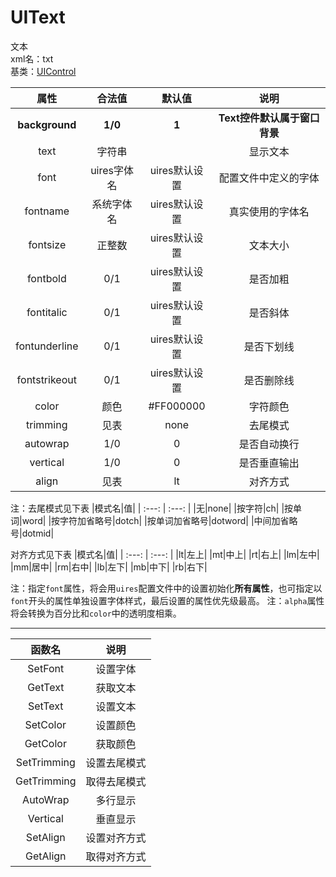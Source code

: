 # UIText
文本  
xml名：txt  
基类：[UIControl](UIControl.md)

|属性|合法值|默认值|说明|
| :---: | :---: | :---: | :---: |
|**background**|**1/0**|**1**|**Text控件默认属于窗口背景**|
|text|字符串||显示文本|
|font|uires字体名|uires默认设置|配置文件中定义的字体|
|fontname|系统字体名|uires默认设置|真实使用的字体名|
|fontsize|正整数|uires默认设置|文本大小|
|fontbold|0/1|uires默认设置|是否加粗|
|fontitalic|0/1|uires默认设置|是否斜体|
|fontunderline|0/1|uires默认设置|是否下划线|
|fontstrikeout|0/1|uires默认设置|是否删除线|
|color|颜色|#FF000000|字符颜色|
|trimming|见表|none|去尾模式|
|autowrap|1/0|0|是否自动换行|
|vertical|1/0|0|是否垂直输出|
|align|见表|lt|对齐方式|

注：去尾模式见下表
|模式名|值|
| :---: | :---: |
|无|none|
|按字符|ch|
|按单词|word|
|按字符加省略号|dotch|
|按单词加省略号|dotword|
|中间加省略号|dotmid|

对齐方式见下表
|模式名|值|
| :---: | :---: |
|lt|左上|
|mt|中上|
|rt|右上|
|lm|左中|
|mm|居中|
|rm|右中|
|lb|左下|
|mb|中下|
|rb|右下|

注：指定`font`属性，将会用`uires`配置文件中的设置初始化**所有属性**，也可指定以`font`开头的属性单独设置字体样式，最后设置的属性优先级最高。
注：`alpha`属性将会转换为百分比和`color`中的透明度相乘。

* * * * *

|函数名|说明|
| :---: | :---: |
|SetFont|设置字体|
|GetText|获取文本|
|SetText|设置文本|
|SetColor|设置颜色|
|GetColor|获取颜色|
|SetTrimming|设置去尾模式|
|GetTrimming|取得去尾模式
|AutoWrap|多行显示|
|Vertical|垂直显示|
|SetAlign|设置对齐方式|
|GetAlign|取得对齐方式|